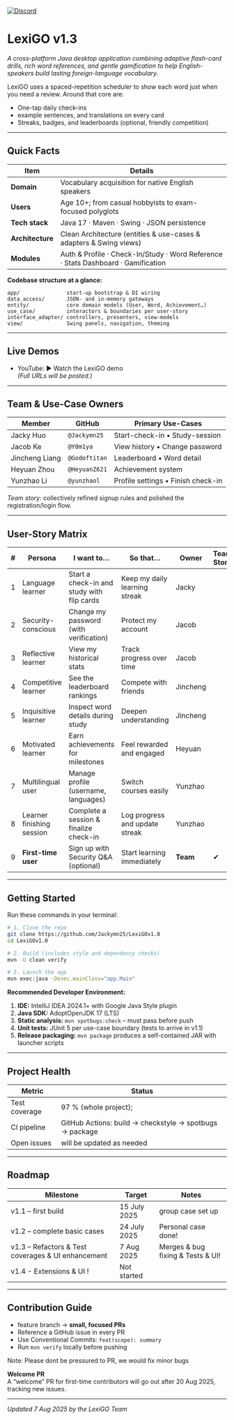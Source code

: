 
[![Discord](https://badgen.net/badge/Discord/Join/5865F2?icon=discord)]()

# LexiGO v1.3

*A cross-platform Java desktop application combining adaptive flash-card drills, rich word references, and gentle gamification to help English-speakers build lasting foreign-language vocabulary.*

LexiGO uses a spaced-repetition scheduler to show each word just when you need a review. Around that core are:

- One-tap daily check-ins  
- example sentences, and translations on every card  
- Streaks, badges, and leaderboards (optional, friendly competition)

---

## Quick Facts

| Item             | Details                                                                                 |
|------------------|-----------------------------------------------------------------------------------------|
| **Domain**       | Vocabulary acquisition for native English speakers                                      |
| **Users**        | Age 10+; from casual hobbyists to exam-focused polyglots                                |
| **Tech stack**   | Java 17 · Maven · Swing · JSON persistence                                              |
| **Architecture** | Clean Architecture (entities & use-cases & adapters & Swing views)                      |
| **Modules**      | Auth & Profile · Check-In/Study · Word Reference · Stats Dashboard · Gamification        |

**Codebase structure at a glance:**  
```text
app/               start-up bootstrap & DI wiring  
data_access/       JSON- and in-memory gateways  
entity/            core domain models (User, Word, Achievement…)  
use_case/          interactors & boundaries per user-story  
interface_adapter/ controllers, presenters, view-models  
view/              Swing panels, navigation, theming  
```

---

## Live Demos

- YouTube: ▶ Watch the LexiGO demo  
*(Full URLs will be posted.)*

---

## Team & Use-Case Owners

| Member           | GitHub        | Primary Use-Cases                   |
|------------------|---------------|-------------------------------------|
| Jacky Huo        | `@Jackymn25`  | Start-check-in • Study-session       |
| Jacob Ke         | `@Y0m1ya`     | View history • Change password      |
| Jincheng Liang   | `@Godoftitan` | Leaderboard • Word detail           |
| Heyuan Zhou      | `@HeyuanZ621` | Achievement system                  |
| Yunzhao Li       | `@yunzhaol`   | Profile settings • Finish check-in  |

*Team story:* collectively refined signup rules and polished the registration/login flow.

---

## User-Story Matrix

| # | Persona                  | I want to…                                 | So that…                       | Owner    | Team Story |
|---|--------------------------|--------------------------------------------|--------------------------------|----------|------------|
| 1 | Language learner         | Start a check-in and study with flip cards | Keep my daily learning streak  | Jacky    |            |
| 2 | Security-conscious       | Change my password (with verification)     | Protect my account             | Jacob    |            |
| 3 | Reflective learner       | View my historical stats                   | Track progress over time       | Jacob    |            |
| 4 | Competitive learner      | See the leaderboard rankings               | Compete with friends           | Jincheng |            |
| 5 | Inquisitive learner      | Inspect word details during study          | Deepen understanding           | Jincheng |            |
| 6 | Motivated learner        | Earn achievements for milestones           | Feel rewarded and engaged      | Heyuan   |            |
| 7 | Multilingual user        | Manage profile (username, languages)       | Switch courses easily          | Yunzhao  |            |
| 8 | Learner finishing session| Complete a session & finalize check-in     | Log progress and update streak | Yunzhao  |            |
| 9 | **First-time user**      | Sign up with Security Q&A (optional)       | Start learning immediately     | **Team** | ✔          |

---

## Getting Started

Run these commands in your terminal:

```bash
# 1. Clone the repo
git clone https://github.com/Jackymn25/LexiGOv1.0
cd LexiGOv1.0

# 2. Build (includes style and dependency checks)
mvn -U clean verify

# 3. Launch the app
mvn exec:java -Dexec.mainClass="app.Main"
```

**Recommended Developer Environment:**
1. **IDE:** IntelliJ IDEA 2024.1+ with Google Java Style plugin  
2. **Java SDK:** AdoptOpenJDK 17 (LTS)  
3. **Static analysis:** `mvn spotbugs:check` – must pass before push  
4. **Unit tests:** JUnit 5 per use-case boundary (tests to arrive in v1.1)  
5. **Release packaging:** `mvn package` produces a self-contained JAR with launcher scripts  

---

## Project Health

| Metric        | Status                                                    |
|---------------|-----------------------------------------------------------|
| Test coverage | 97 % (whole project);    |
| CI pipeline   | GitHub Actions: build → checkstyle → spotbugs → package   |
| Open issues   | will be updated as needed                                     |

---

## Roadmap

| Milestone                 | Target       | Notes                                           |
|---------------------------|--------------|-------------------------------------------------|
| v1.1 – first build  | 15 July 2025  | group case set up   |
| v1.2 – complete basic cases         | 24 July 2025      | Personal case done!     |
| v1.3 – Refactors & Test coverages & UI enhancement | 7 Aug 2025         | Merges & bug fixing & Tests & UI!           |
| v1.4 - Extensions & UI !| Not started | |

---

## Contribution Guide

- feature branch → **small, focused PRs**  
- Reference a GitHub issue in every PR  
- Use Conventional Commits: `feat(scope): summary`  
- Run `mvn verify` locally before pushing

Note: Please dont be pressured to PR, we would fix minor bugs

**Welcome PR**  
A “welcome” PR for first-time contributors will go out after 20 Aug 2025, tracking new issues.

---

*Updated 7 Aug 2025 by the LexiGO Team*  
